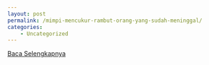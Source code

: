 ```yaml
---
layout: post
permalink: /mimpi-mencukur-rambut-orang-yang-sudah-meninggal/
categories:
    - Uncategorized
---
```


[Baca Selengkapnya](/02)